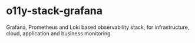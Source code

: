# o11y-stack-grafana
Grafana, Prometheus and Loki based observability stack, for infrastructure, cloud, application and business monitoring
